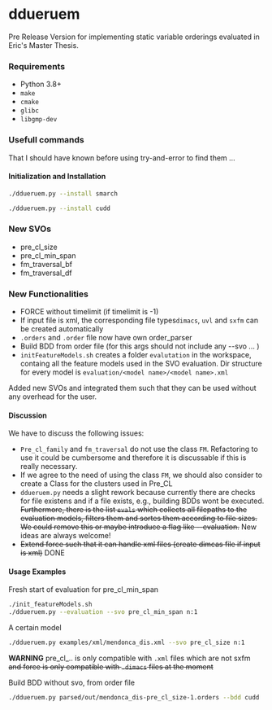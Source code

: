 # ddueruem
Pre Release Version for implementing static variable orderings evaluated in Eric's Master Thesis.

### Requirements
* Python 3.8+
* `make`
* `cmake`
* `glibc`
* `libgmp-dev`

### Usefull commands
That I should have known before using try-and-error to find them ... 

#### Initialization and Installation
```bash
./ddueruem.py --install smarch
```
```bash
./ddueruem.py --install cudd
```

### New SVOs
- pre_cl_size
- pre_cl_min_span
- fm_traversal_bf
- fm_traversal_df

### New Functionalities
- FORCE without timelimit (if timelimit is -1)
- If input file is xml, the corresponding file types`dimacs`, `uvl` and `sxfm` can be created automatically
- `.orders` and `.order` file now have own order_parser
- Build BDD from order file (for this args should not include any --svo ... )
- `initFeatureModels.sh` creates a folder `evalutation` in the workspace, containg all the feature models used in the SVO evaluation. Dir structure for every model is `evaluation/<model name>/<model name>.xml`

Added new SVOs and integrated them such that they can be used without any overhead for the user. 

#### Discussion
We have to discuss the following issues:
- `Pre_cl_family` and `fm_traversal` do not use the class `FM`. Refactoring to use it could be cumbersome and therefore it is discussable if this is really necessary.
- If we agree to the need of using the class `FM`, we should also consider to create a Class for the clusters used in Pre_CL
- `ddueruem.py` needs a slight rework because currently there are checks for file existens and if a file exists, e.g., building BDDs wont be executed. ~~Furthermore, there is the list `evals` which collects all filepaths to the evaluation models, filters them and sortes them according to file sizes. We could remove this or maybe introduce a flag like --evaluation.~~ New ideas are always welcome! 
- ~~Extend force such that it can handle xml files (create dimcas file if input is xml)~~ DONE


#### Usage Examples
Fresh start of evaluation for pre_cl_min_span
```bash
./init_featureModels.sh
./ddueruem.py --evaluation --svo pre_cl_min_span n:1
```
A certain model
```bash
./ddueruem.py examples/xml/mendonca_dis.xml --svo pre_cl_size n:1
```
**WARNING** pre_cl_.. is only compatible with `.xml` files which are not sxfm ~~and force is only compatible with `.dimacs` files at the moment~~

Build BDD without svo, from order file
```bash
./ddueruem.py parsed/out/mendonca_dis-pre_cl_size-1.orders --bdd cudd  lib_t:-1 dvo:off dump:True
```
